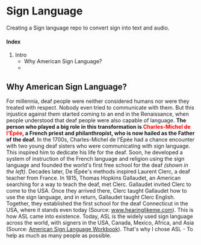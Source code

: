 # Sign Language
Creating a Sign language repo to convert sign into text and audio.

#### Index
1. Intro
     * Why American Sign Language?
     * 
## Why American Sign Language?

For millennia, deaf people were neither considered humans nor were they treated with respect. Nobody even tried to communicate with them.
              But this injustice against them started coming to an end in the Renaissance, when people understood that deaf people were also capable of language. <b>The 
                person who played a big role in this transformation is <span style="color: red">Charles-Michel de l'Épée</span>, a French priest and philanthropist, who is now hailed as the Father of the deaf.</b>
              In the 1700s, Charles-Michel de l'Épée had a chance encounter with two young deaf sisters who were communicating with sign language. 
              This inspired him to dedicate his life for the deaf. Soon, he developed a system of instruction of the French language and religion using the sign language and 
              founded the world's first free school for the deaf <i>(shown in the left)</i>.
              Decades later, De lÉpée's methods inspired Laurent Clerc, a deaf teacher from France. In 1815, Thomas Hopkins Gallaudet, an American searching for a way to teach
              the deaf, met Clerc. Gallaudet invited Clerc to come to the USA. Once they arrived there, Clerc taught Gallaudet how to use the sign language, and in return, 
              Gallaudet taught Clerc English. Together, they established the first school for the deaf Connecticut in the USA, where it stands even today (Source: <a href ="https://www.hearinglikeme.com/sign-languages-around-the-world/#:~:text=American%20Sign%20Language%20(ASL)%20is,Thomas%20Gallaudet%20and%20Laurent%20Clerc." target="_blank">www.hearinglikeme.com</a>). This is how ASL
              came into existence. Today, ASL is the widely used sign language across the world, with signers in the USA, Canada, Mexico, Africa, and Asia (Source: <a href = "https://www.amazon.com/American-Sign-Language-Workbook-Vocabulary/dp/1646119509" target="_blank">American Sign Language Workbook</a>). That's why I chose 
              ASL - To help as much as many people as possible. 
